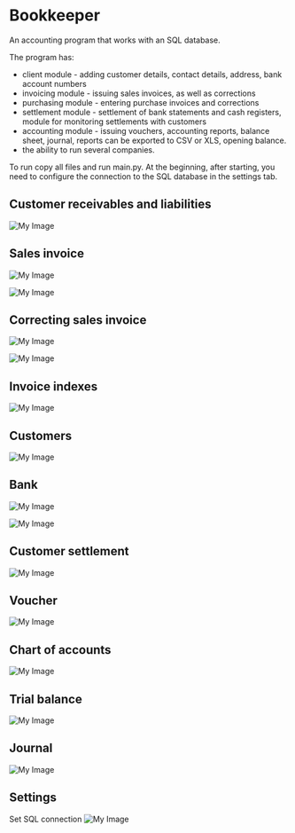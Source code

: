 # Bookkeeper

An accounting program that works with an SQL database.


The program has:
- client module - adding customer details, contact details, address, bank account numbers
- invoicing module - issuing sales invoices, as well as corrections
- purchasing module - entering purchase invoices and corrections
- settlement module - settlement of bank statements and cash registers, module for monitoring settlements with customers
- accounting module - issuing vouchers, accounting reports, balance sheet, journal, reports can be exported to CSV or XLS, opening balance.
- the ability to run several companies.


To run copy all files and run main.py. At the beginning, after starting, you need to configure the connection to the SQL database in the settings tab.


## Customer receivables and liabilities
![My Image](screens/customer_receivables_and_liabilities.png)


## Sales invoice
![My Image](screens/sales_invoice.png)

![My Image](screens/sales_invoice_pdf_view.png)


## Correcting sales invoice
![My Image](screens/correcting_sales_invoice.png)

![My Image](screens/correcting_sales_invoice_pdf_view.png)


## Invoice indexes
![My Image](screens/invoice_indexes.png)


## Customers
![My Image](screens/customers.png)


## Bank
![My Image](screens/bank.png)

![My Image](screens/bank_show_settlements.png)


## Customer settlement
![My Image](screens/customer_settlement.png)


## Voucher
![My Image](screens/voucher.png)


## Chart of accounts
![My Image](screens/chart_of_accounts.png)


## Trial balance
![My Image](screens/trial_balance.png)


## Journal
![My Image](screens/journal.png)


## Settings
Set SQL connection
![My Image](screens/settings.png)
